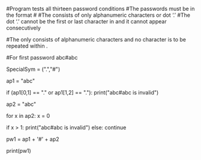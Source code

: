 #Program tests all thirteen password conditions
#The passwords must be in the format <part-1>#<part-2>
#The <part-1> consists of only alphanumeric characters or dot ‘.’
#The dot ‘.’ cannot be the first or last character in <part-1> and it cannot appear consecutively
    
#The <part-2> only consists of alphanumeric characters and no character is to be repeated within <part-2>.

#For first password abc#abc

SpecialSym = (".","#")

ap1 = "abc"

if (ap1[0,1] == "." or ap1[1,2] == "."):
    print("abc#abc is invalid")

ap2 = "abc"  

for x in ap2:
     x = 0
        
if x > 1:
    print("abc#abc is invalid")
else:
    continue
    
pw1 = ap1 + '#' + ap2

print(pw1)
